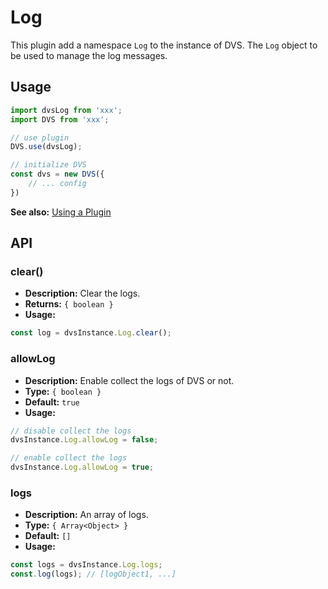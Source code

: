 # Log
This plugin add a namespace `Log` to the instance of DVS. The `Log` object to be used to manage the log messages.

## Usage
```js
import dvsLog from 'xxx';
import DVS from 'xxx';

// use plugin
DVS.use(dvsLog);

// initialize DVS
const dvs = new DVS({
    // ... config
})
```
**See also:** [Using a Plugin](./README.md#using-a-plugin)

## API
### clear()
- **Description:** Clear the logs.
- **Returns:** `{ boolean }`
- **Usage:**
```js
const log = dvsInstance.Log.clear();
```
### allowLog
- **Description:** Enable collect the logs of DVS or not.
- **Type:** `{ boolean }`
- **Default:** `true`
- **Usage:**
```js
// disable collect the logs
dvsInstance.Log.allowLog = false;

// enable collect the logs
dvsInstance.Log.allowLog = true;
```

### logs
- **Description:** An array of logs.
- **Type:** `{ Array<Object> }`
- **Default:** `[]`
- **Usage:**
```js
const logs = dvsInstance.Log.logs;
const.log(logs); // [logObject1, ...]
```